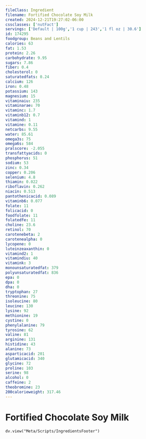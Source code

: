 ```yaml
---
fileClass: Ingredient
filename: Fortified Chocolate Soy Milk
created: 2024-12-21T19:27:02-06:00
cssclasses: ['nutFact']
servings: ['Default | 100g','1 cup | 243','1 fl oz | 30.6']
id: 174295
foodgroup: Beans and Lentils
calories: 63
fat: 1.53
protein: 2.26
carbohydrate: 9.95
sugars: 7.86
fiber: 0.4
cholesterol: 0
saturatedfats: 0.24
calcium: 126
iron: 0.48
potassium: 143
magnesium: 15
vitaminaiu: 235
vitaminarae: 70
vitaminc: 1.7
vitaminb12: 0.7
vitamind: 1
vitamine: 0.11
netcarbs: 9.55
water: 85.61
omega3s: 75
omega6s: 584
pralscore: -2.055
transfattyacids: 0
phosphorus: 51
sodium: 53
zinc: 0.34
copper: 0.206
selenium: 4.8
thiamin: 0.022
riboflavin: 0.262
niacin: 0.513
pantothenicacid: 0.089
vitaminb6: 0.077
folate: 11
folicacid: 0
foodfolate: 11
folatedfe: 11
choline: 23.6
retinol: 70
carotenebeta: 2
carotenealpha: 0
lycopene: 0
luteinzeaxanthin: 0
vitamind2: 1
vitamindiu: 40
vitamink: 3
monounsaturatedfat: 379
polyunsaturatedfat: 836
epa: 0
dpa: 0
dha: 0
tryptophan: 27
threonine: 75
isoleucine: 80
leucine: 130
lysine: 92
methionine: 19
cystine: 0
phenylalanine: 79
tyrosine: 62
valine: 81
arginine: 131
histidine: 43
alanine: 73
asparticacid: 201
glutamicacid: 340
glycine: 72
proline: 103
serine: 98
alcohol: 0
caffeine: 2
theobromine: 23
200calorieweight: 317.46
---
```


# Fortified Chocolate Soy Milk

```dataviewjs
dv.view("Meta/Scripts/IngredientsFooter")
```